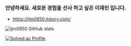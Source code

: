 ### 안녕하세요. 새로운 경험을 선사 하고 싶은 이재민 입니다.
- https://ljm0850.tistory.com/

![ljm0850 GitHub stats](https://github-readme-stats.vercel.app/api?username=ljm0850&show_icons=true&theme=highcontrast)

[![Solved.ac Profile](http://mazassumnida.wtf/api/generate_badge?boj=dlwoals0850)](https://solved.ac/dlwoals0850)

<!--
**ljm0850/ljm0850** is a ✨ _special_ ✨ repository because its `README.md` (this file) appears on your GitHub profile.

Here are some ideas to get you started:

- 🔭 I’m currently working on ...
- 🌱 I’m currently learning ...
- 👯 I’m looking to collaborate on ...
- 🤔 I’m looking for help with ...
- 💬 Ask me about ...
- 📫 How to reach me: ...
- 😄 Pronouns: ...
- ⚡ Fun fact: ...
-->
